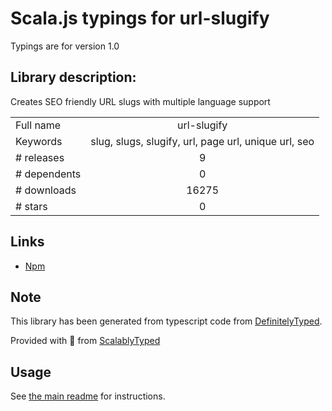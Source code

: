 
# Scala.js typings for url-slugify

Typings are for version 1.0

## Library description:
Creates SEO friendly URL slugs with multiple language support

|                    |                 |
| ------------------ | :-------------: |
| Full name          | url-slugify |
| Keywords           | slug, slugs, slugify, url, page url, unique url, seo |
| # releases         | 9 |
| # dependents       | 0 |
| # downloads        | 16275 |
| # stars            | 0 |

## Links
- [Npm](https://www.npmjs.com/package/url-slugify)
    


## Note
This library has been generated from typescript code from [DefinitelyTyped](https://definitelytyped.org).

Provided with :purple_heart: from [ScalablyTyped](https://github.com/oyvindberg/ScalablyTyped)

## Usage
See [the main readme](../../readme.md) for instructions.


